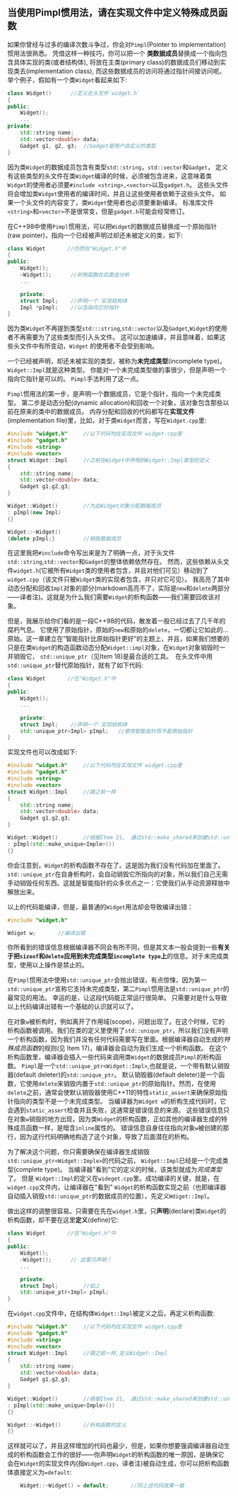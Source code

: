 ## 当使用Pimpl惯用法，请在实现文件中定义特殊成员函数

如果你曾经与过多的编译次数斗争过，你会对`Pimpl`(Pointer to implementation)惯用法很熟悉。 凭借这样一种技巧，你可以把一个
**类数据成员**替换成一个指向包含具体实现的类(或者结构体), 将放在主类(primary class)的数据成员们移动到实现类去(implementation class), 而这些数据成员的访问将通过指针间接访问呢。 举个例子，假如有一个类`Widget`看起来如下:

```cpp
class Widget()      //定义在头文件`widget.h`
{
public:
    Widget();
    ...
private:
    std::string name;
    std::vector<double> data;
    Gadget g1, g2, g3;  //Gadget是用户自定义的类型
}
```

因为类`Widget`的数据成员包含有类型`std::string`，`std::vector`和`Gadget`， 定义有这些类型的头文件在类`Widget`编译的时候，必须被包含进来，这意味着类`Widget`的使用者必须要`#include <string>,<vector>`以及`gadget.h`。 这些头文件将会增加类`Widget`使用者的编译时间，并且让这些使用者依赖于这些头文件。 如果一个头文件的内容变了，类`Widget`使用者也必须要重新编译。 标准库文件`<string>`和`<vector>`不是很常变，但是`gadget.h`可能会经常修订。

在C++98中使用`Pimpl`惯用法，可以把`Widget`的数据成员替换成一个原始指针(raw pointer)，指向一个已经被声明过却还未被定义的类，如下:

```cpp
class Widget       //仍然在"Widget.h"中
{
public:
    Widget();
    ~Widget();      //析构函数在后面会分析
    ...

    private:
    struct Impl;    //声明一个 实现结构体
    Impl *pImpl;    //以及指向它的指针
}
```

因为类`Widget`不再提到类型`std:::string`,`std::vector`以及`Gadget`,`Widget`的使用者不再需要为了这些类型而引入头文件。 这可以加速编译，并且意味着，如果这些头文件中有所变动，`Widget` 的使用者不会受到影响。

一个已经被声明，却还未被实现的类型，被称为**未完成类型**(incomplete type)。 `Widget::Impl`就是这种类型。 你能对一个未完成类型做的事很少，但是声明一个指向它指针是可以的。 `Pimpl`手法利用了这一点。

`Pimpl`惯用法的第一步，是声明一个数据成员，它是个指针，指向一个未完成类型。 第二步是动态分配(dynamic allocation)和回收一个对象，该对象包含那些以前在原来的类中的数据成员。 内存分配和回收的代码都写在**实现文件**(implementation file)里，比如，对于类`Widget`而言，写在`Widget.cpp`里:

```cpp
#include "widget.h"     //以下代码均在实现文件 widget.cpp里
#include "gadget.h"
#include <string>
#include <vector>
struct Widget::Impl     //之前在Widget中声明的Widget::Impl类型的定义
{
    std::string name;
    std::vector<double> data;
    Gadget g1,g2,g3;
}

Widget::Widget()        //为此Widget对象分配数据成员
: pImpl(new Impl)
{}

Widget::~Widget()
{delete pImpl;}         //销毁数据成员
```

在这里我把`#include`命令写出来是为了明确一点，对于头文件`std::string`,`std::vector`和`Gadget`的整体依赖依然存在。 然而，这些依赖从头文件`widget.h`(它被所有`Widget`类的使用者包含，并且对他们可见）移动到了`widget.cpp`（该文件只被`Widget`类的实现者包含，并只对它可见）。 我高亮了其中动态分配和回收`Impl`对象的部分(markdown高亮不了，实际是`new`和`delete`两部分——译者注)。这就是为什么我们需要`Widget`的析构函数——我们需要回收该对象。

但是，我展示给你们看的是一段C++98的代码，散发着一股已经过去了几千年的腐朽气息。 它使用了原始指针，原始的`new`和原始的`delete`，一切都让它如此的...原始。这一章建立在“智能指针比原始指针更好”的主题上，并且，如果我们想要的只是在类`Widget`的构造函数动态分配`Widget::impl`对象，在`Widget`对象销毁时一并销毁它， `std::unique_ptr`（见Item 18)是最合适的工具。　在头文件中用`std::unique_ptr`替代原始指针，就有了如下代码:

```cpp
class Widget       //在"Widget.h"中
{
public:
    Widget();
    ...

    private:
    struct Impl;    //声明一个 实现结构体
    std::unique_ptr<Impl> pImpl;   //使用智能指针而不是原始指针
}
```

实现文件也可以改成如下:

```cpp
#include "widget.h"     //以下代码均在实现文件 widget.cpp里
#include "gadget.h"
#include <string>
#include <vector>
struct Widget::Impl     //跟之前一样
{
    std::string name;
    std::vector<double> data;
    Gadget g1,g2,g3;
}

Widget::Widget()        //根据Item 21,　通过std::make_shared来创建std::unique_ptr
: pImpl(std::make_unique<Imple>())
{}
```

你会注意到，`Widget`的析构函数不存在了。这是因为我们没有代码加在里面了。 `std::unique_ptr`在自身析构时，会自动销毁它所指向的对象，所以我们自己无需手动销毁任何东西。这就是智能指针的众多优点之一：它使我们从手动资源释放中解放出来。


以上的代码能编译，但是，最普通的`Widget`用法却会导致编译出错：

```cpp
#include "widget.h"

Wdiget w;       //编译出错
```

你所看到的错误信息根据编译器不同会有所不同，但是其文本一般会提到一些**有关于把`sizeof`和`delete`应用到未完成类型`incomplete type`上**的信息。对于未完成类型，使用以上操作是禁止的。

在`Pimpl`惯用法中使用`std::unique_ptr`会抛出错误，有点惊悚，因为第一`std::unique_ptr`宣称它支持未完成类型，第二`Pimpl`惯用法是`std::unique_ptr`的最常见的用法。 幸运的是，让这段代码能正常运行很简单。 只需要对是什么导致以上代码编译出错有一个基础的认识就可以了。

在对象`w`被析构时，例如离开了作用域(scope)，问题出现了。在这个时候，它的析构函数被调用。我们在类的定义里使用了`std::unique_ptr`，所以我们没有声明一个析构函数，因为我们并没有任何代码需要写在里面。根据编译器自动生成的*特殊成员函数*的规则(见 Item 17)，编译器会自动为我们生成一个析构函数。 在这个析构函数里，编译器会插入一些代码来调用类`Widget`的数据成员`Pimpl`的析构函数。 `Pimpl`是一个`std::unique_ptr<Widget::Impl>`,也就是说，一个带有默认销毁器(default deleter)的`std::unique_ptr`。 默认销毁器(default deleter)是一个函数，它使用`delete`来销毁内置于`std::unique_ptr`的原始指针。然而，在使用`delete`之前，通常会使默认销毁器使用C++11的特性`static_assert`来确保原始指针指向的类型不是一个未完成类型。 当编译器为`Widget w`的析构生成代码时，它会遇到`static_assert`检查并且失败，这通常是错误信息的来源。 这些错误信息只在对象`w`销毁的地方出现，因为类`Widget`的析构函数，正如其他的编译器生成的特殊成员函数一样，是暗含`inline`属性的。 错误信息自身往往指向对象`w`被创建的那行，因为这行代码明确地构造了这个对象，导致了后面潜在的析构。

为了解决这个问题，你只需要确保在编译器生成销毁`std::unique_ptr<Widget::Imple>`的代码之前， `Widget::Impl`已经是一个完成类型(complete type)。 当编译器"看到"它的定义的时候，该类型就成为*完成类型*了。 但是 `Widget::Impl`的定义在`wideget.cpp`里。成功编译的关键，就是，在`widget.cpp`文件内，让编译器在"看到" `Widget`的析构函数实现之前（也即编译器自动插入销毁`std::unique_ptr`的数据成员的位置），先定义`Wdiget::Impl`。

做出这样的调整很容易。只需要在先在`widget.h`里，只**声明**(declare)类`Widget`的析构函数，却不要在这里**定义**(define)它:

```cpp
class Widget       //在"Widget.h"中
{
public:
    Widget();
    ~Widget();      // 这里只声明！
    ...

    private:
    struct Impl;        //如上
    std::unique_ptr<Impl> pImpl;
}
```

在`widget.cpp`文件中，在结构体`Widget::Impl`被定义之后，再定义析构函数:

```cpp
#include "widget.h"     //以下代码均在实现文件 widget.cpp里
#include "gadget.h"
#include <string>
#include <vector>
struct Widget::Impl     //跟之前一样,定义Widget::Impl
{
    std::string name;
    std::vector<double> data;
    Gadget g1,g2,g3;
}

Widget::Widget()        //根据Item 21,　通过std::make_shared来创建std::unique_ptr
: pImpl(std::make_unique<Imple>())
{}

Widget::~Widget()       //析构函数的定义
{}
```

这样就可以了，并且这样增加的代码也最少，但是，如果你想要强调编译器自动生成的析构函数会工作的很好——你声明`Widget`的析构函数的唯一原因，是确保它会在`Widget`的实现文件内(指`Widget.cpp`，译者注)被自动生成，你可以把析构函数体直接定义为`=default`:

```cpp
    Widget::~Widget() = default;       //同上述代码效果一致
```


